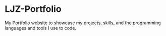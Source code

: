 # LJZ-Portfolio
My Portfolio website to showcase my projects, skills, and the programming languages and tools I use to code. 
